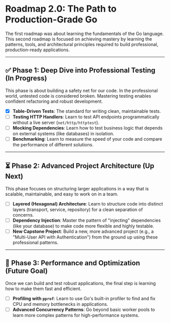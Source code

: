 # Roadmap 2.0: The Path to Production-Grade Go

The first roadmap was about learning the fundamentals of the Go language. This second roadmap is focused on achieving mastery by learning the patterns, tools, and architectural principles required to build professional, production-ready applications.

---

## ✅ Phase 1: Deep Dive into Professional Testing (In Progress)

This phase is about building a safety net for our code. In the professional world, untested code is considered broken. Mastering testing enables confident refactoring and robust development.

- [x] **Table-Driven Tests**: The standard for writing clean, maintainable tests.
- [ ] **Testing HTTP Handlers**: Learn to test API endpoints programmatically without a live server (`net/http/httptest`).
- [ ] **Mocking Dependencies**: Learn how to test business logic that depends on external systems (like databases) in isolation.
- [ ] **Benchmarking**: Learn to measure the speed of your code and compare the performance of different solutions.

---

## ⏳ Phase 2: Advanced Project Architecture (Up Next)

This phase focuses on structuring larger applications in a way that is scalable, maintainable, and easy to work on in a team.

- [ ] **Layered (Hexagonal) Architecture**: Learn to structure code into distinct layers (transport, service, repository) for a clean separation of concerns.
- [ ] **Dependency Injection**: Master the pattern of "injecting" dependencies (like your database) to make code more flexible and highly testable.
- [ ] **New Capstone Project**: Build a new, more advanced project (e.g., a "Multi-User API with Authentication") from the ground up using these professional patterns.

---

## 🚀 Phase 3: Performance and Optimization (Future Goal)

Once we can build and test robust applications, the final step is learning how to make them fast and efficient.

- [ ] **Profiling with `pprof`**: Learn to use Go's built-in profiler to find and fix CPU and memory bottlenecks in applications.
- [ ] **Advanced Concurrency Patterns**: Go beyond basic worker pools to learn more complex patterns for high-performance systems.